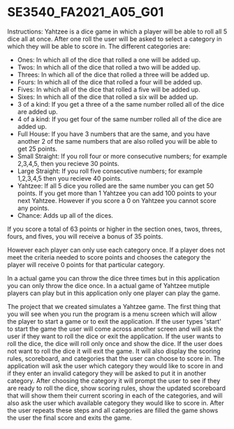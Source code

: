 # SE3540_FA2021_A05_G01

Instructions: Yahtzee is a dice game in which a player will be able to roll all 5 dice all at once. After one roll the user will be asked to select a category in which they will be able to score in. The different categories are:

- Ones: In which all of the dice that rolled a one will be added up.
- Twos: In which all of the dice that rolled a two will be added up.
- Threes: In which all of the dice that rolled a three will be added up.
- Fours: In which all of the dice that rolled a four will be added up.
- Fives: In which all of the dice that rolled a five  will be added up.
- Sixes: In which all of the dice that rolled a six will be added up.
- 3 of a kind: If you get a three of a the same number rolled all of the dice are added up.
- 4 of a kind: If you get four of the same number rolled all of the dice are added up.
- Full House: If you have 3 numbers that are the same, and you have another 2 of the same numbers that are also rolled you will be able to get 25 points.
- Small Straight: If you roll four or more consecutive numbers; for example 2,3,4,5, then you recieve 30 points.
- Large Straight: If you roll five consecutive numbers; for example 1,2,3,4,5 then you recieve 40 points.
- Yahtzee: If all 5 dice you rolled are the same number you can get 50 points. If you get more than 1 Yahtzee you can add 100 points to your next Yahtzee. However if you score a 0 on Yahtzee you cannot score any points.
- Chance: Adds up all of the dices.

If you score a total of 63 points or higher in the section ones, twos, threes, fours, and fives, you will receive a bonus of 35 points.

However each player can only use each category once. If a player does not meet the criteria needed to score points and chooses the category the player will receive 0 points for that particular category.

In a actual game you can throw the dice three times but in this application you can only throw the dice once. In a actual game of Yahtzee mutiple players can play but in this application only one player can play the game. 





The project that we created simulates a Yahtzee game. The first thing that you will see when you run the program is a menu screen which will allow the player to start a game or to exit the application. If the user types 'start' to start the game the user will come across another screen and will ask the user if they want to roll the dice or exit the application. If the user wants to roll the dice, the dice will roll only once and show the dice. If the user does not want to roll the dice it will exit the game. It will also display the scoring rules, scoreboard, and categories that the user can choose to score in. The application will ask the user which category they would like to score in and if they enter an invalid category they will be asked to put it in another category. After choosing the category it will prompt the user to see if they are ready to roll the dice, show scoring rules, show the updated scoreboard that will show them their current scoring in each of the categories, and will also ask the user which available category they would like to score in. After the user repeats these steps and all categories are filled the game shows the user the final score and exits the game.
